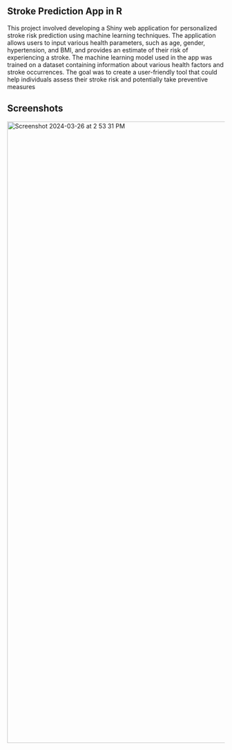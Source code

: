 ## Stroke Prediction App in R



This project involved developing a Shiny web application for personalized stroke risk prediction using machine learning techniques. The application allows users to input various health parameters, such as age, gender, hypertension, and BMI, and provides an estimate of their risk of experiencing a stroke. The machine learning model used in the app was trained on a dataset containing information about various health factors and stroke occurrences. The goal was to create a user-friendly tool that could help individuals assess their stroke risk and potentially take preventive measures

## Screenshots

<img width="1440" alt="Screenshot 2024-03-26 at 2 53 31 PM" src="https://github.com/Shamil-Millette/Stroke-Prediction-App-in-R/assets/162630888/3833c0f0-55e4-4fa7-810a-1ff903b838f9">

